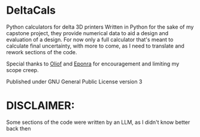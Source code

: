 # DeltaCals
Python calculators for delta 3D printers
Written in Python for the sake of my capstone project, they provide numerical data to aid a design and evaluation of a design.
For now only a full calculator that's meant to calculate final uncertainty, with more to come, as I need to translate and rework sections of the code.

Special thanks to [Oliof](https://github.com/oliof/) and [Eponra](https://github.com/eponra/) for encouragement and limiting my scope creep.

Published under GNU General Public License version 3

# DISCLAIMER:
Some sections of the code were written by an LLM, as I didn't know better back then
